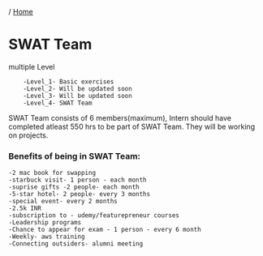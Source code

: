 / [Home](index.md)

# SWAT Team

multiple Level  

        -Level_1- Basic exercises  
        -Level_2- Will be updated soon  
        -Level_3- Will be updated soon  
        -Level_4- SWAT Team  
    


SWAT Team consists of 6 members(maximum), Intern should have completed atleast 550 hrs to be part of SWAT Team. They will be working on projects.

### Benefits of being in SWAT Team:

    -2 mac book for swapping
    -starbuck visit- 1 person - each month
    -suprise gifts -2 people- each month
    -5-star hotel- 2 people- every 3 months 
    -special event- every 2 months
    -2.5k INR 
    -subscription to - udemy/featurepreneur courses
    -Leadership programs 
    -Chance to appear for exam - 1 person - every 6 month
    -Weekly- aws training
    -Connecting outsiders- alumni meeting
